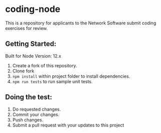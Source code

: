 # coding-node
This is a repository for applicants to the Network Software submit coding exercises for review.

## Getting Started:
Built for Node Version: 12.x

1. Create a fork of this repository.
2. Clone fork
3. `npm install` within project folder to install dependencies.
4. `npm run tests` to run sample unit tests.

## Doing the test:
1. Do requested changes.
2. Commit your changes.
3. Push changes.
4. Submit a pull request with your updates to this project